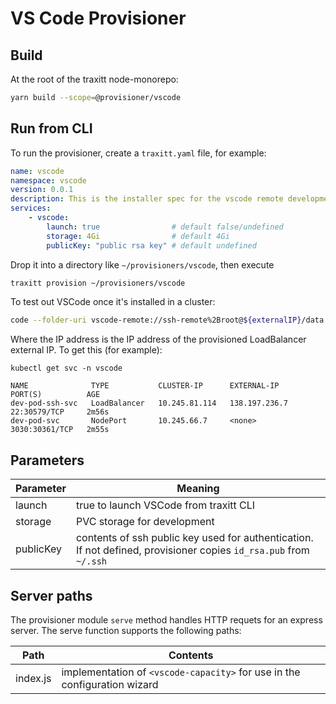 # VS Code Provisioner

## Build
At the root of the traxitt node-monorepo:

```bash
yarn build --scope=@provisioner/vscode
```

## Run from CLI

To run the provisioner, create a `traxitt.yaml` file, for example:

```yaml
name: vscode
namespace: vscode
version: 0.0.1
description: This is the installer spec for the vscode remote development environment
services:
    - vscode:
        launch: true                # default false/undefined
        storage: 4Gi                # default 4Gi
        publicKey: "public rsa key" # default undefined
```

Drop it into a directory like `~/provisioners/vscode`, then execute

```bash
traxitt provision ~/provisioners/vscode
```

To test out VSCode once it's installed in a cluster:

``` bash
code --folder-uri vscode-remote://ssh-remote%2Broot@${externalIP}/data
```

Where the IP address is the IP address of the provisioned LoadBalancer external IP.  To get this (for example):

```
kubectl get svc -n vscode

NAME              TYPE           CLUSTER-IP      EXTERNAL-IP     PORT(S)          AGE
dev-pod-ssh-svc   LoadBalancer   10.245.81.114   138.197.236.7   22:30579/TCP     2m56s
dev-pod-svc       NodePort       10.245.66.7     <none>          3030:30361/TCP   2m55s
```

## Parameters

| Parameter | Meaning |
| --------- | ------- |
| launch | true to launch VSCode from traxitt CLI |
| storage | PVC storage for development |
| publicKey | contents of ssh public key used for authentication.  If not defined, provisioner copies `id_rsa.pub` from `~/.ssh` |

## Server paths

The provisioner module `serve` method handles HTTP requets for an express server.  The serve function supports the following paths:

| Path | Contents |
| --------- | ------- |
| index.js | implementation of `<vscode-capacity>` for use in the configuration wizard |
